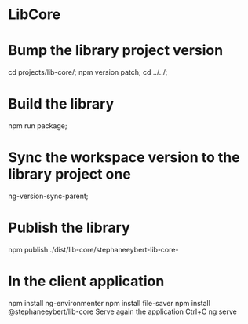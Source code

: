 # LibCore

# Bump the library project version
cd projects/lib-core/;
npm version patch;
cd ../../;

# Build the library
npm run package;

# Sync the workspace version to the library project one
ng-version-sync-parent;

# Publish the library
npm publish ./dist/lib-core/stephaneeybert-lib-core-

# In the client application
npm install ng-environmenter
npm install file-saver
npm install @stephaneeybert/lib-core
Serve again the application
  Ctrl+C
  ng serve